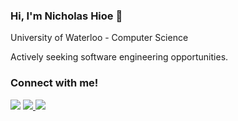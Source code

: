 ### Hi, I'm Nicholas Hioe 👋

University of Waterloo - Computer Science

Actively seeking software engineering opportunities.

### Connect with me!
<div class="flex>
  <a href="https://www.linkedin.com/in/nicholas-hioe" target="_blank">
    <img src="https://img.shields.io/badge/LinkedIn-0077B5?style=for-the-badge&logo=linkedin&logoColor=white" />
  </a>
  <a href="mailto:nicholas.hioe@gmail.com" target="_blank">
    <img src="https://img.shields.io/badge/Gmail-D14836?style=for-the-badge&logo=gmail&logoColor=white" />
  </a>
  <a href="https://nicholashioe.com" target="_blank">
    <img src="https://img.shields.io/badge/website-000000?style=for-the-badge&logo=About.me&logoColor=white" />
  </a>
</div>
